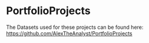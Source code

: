 # PortfolioProjects

The Datasets used for these projects can be found here: https://github.com/AlexTheAnalyst/PortfolioProjects
